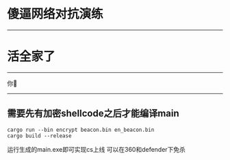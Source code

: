 # 傻逼网络对抗演练

---

# 活全家了

---

你🐎

---

## 需要先有加密shellcode之后才能编译main

```
cargo run --bin encrypt beacon.bin en_beacon.bin
cargo build --release
```

运行生成的main.exe即可实现cs上线
可以在360和defender下免杀